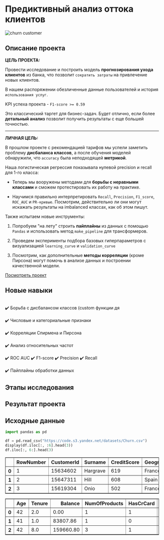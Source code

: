# Предиктивный анализ оттока клиентов
![churn customer](https://static9.depositphotos.com/1202020/1221/i/600/depositphotos_12212262-stock-photo-marketing-campaign-business-success.jpg)
## Описание проекта

**ЦЕЛЬ ПРОЕКТА:**

Провести исследование и построить модель **прогнозирования ухода клиентов** из банка, что позволит `сократить затраты` на привлечение новых клиентов.

В нашем распоряжении обезличенные данные пользователей и история `использования услуг`.


KPI успеха проекта - `F1-score >= 0.59` 

Это классический таргет для бизнес-задач. Будет отлично, если более **детальный анализ** позволит получить результаты с еще большей точностью.

---

**ЛИЧНАЯ ЦЕЛЬ:**

В прошлом проекте с рекомендацией тарифов мы успели заметить проблему **дисбаланса классов**, а после обучения моделей обнаружили, что `accuracy` была неподходящей **метрикой**.

Наша логистическая регрессия показывала нулевой precision и recall для 1-го класса:

- Теперь мы вооружены  методами для **борьбы с неравными классами** и сможем протестировать их работу на практике. 


- Научимся правильно интерпретировать `Recall`, `Precision`, `F1_score`, `ROC_AUC` и `PR-кривые`. Посмотрим, действительно ли они могут искажать результаты на imbalanced классах, как об этом пишут.

Также испытаем новые инструменты:

1. Попробуем "на лету" строить **пайплайны** из данных с помощью `Pandas`  и использовать метод `make_pipeline` для трансформеров.


2. Проведем эксперименты подбора базовых гиперпараметров c визуализацией `learning_curve` и `validation_curve`


3. Посмотрим, как дополнительные **методы корреляции** (кроме Пирсона) могут помочь в анализе данных и построении качественной модели.


[Посмотреть проект](Customer_churn_prediction_v1.ipynb)

## Новые навыки

<div class="alert alert-success">
<br> ✔️ Борьба с дисбалансом классов (custom функции дя</br>
<br> ✔️ Числовые и категориальные признаки </br>
<br> ✔️ Корреляции Спирмена и Пирсона </br>
<br> ✔️ Анализ относительных частот</br>
<br> ✔️ ROC AUC ✔️ F1-score ✔️ Precision ✔️ Recall</br>
<br> ✔️ Пайплайны обработки данных</br>
</div>

## Этапы исследования

## Результат проекта

## Исходные данные


```python
import pandas as pd

df = pd.read_csv("https://code.s3.yandex.net/datasets/Churn.csv")
display(df.iloc[:, :6].head(3))
df.iloc[:, 6:].head(3)
```


<div>

<table border="1" class="dataframe">
  <thead>
    <tr style="text-align: right;">
      <th></th>
      <th>RowNumber</th>
      <th>CustomerId</th>
      <th>Surname</th>
      <th>CreditScore</th>
      <th>Geography</th>
      <th>Gender</th>
    </tr>
  </thead>
  <tbody>
    <tr>
      <th>0</th>
      <td>1</td>
      <td>15634602</td>
      <td>Hargrave</td>
      <td>619</td>
      <td>France</td>
      <td>Female</td>
    </tr>
    <tr>
      <th>1</th>
      <td>2</td>
      <td>15647311</td>
      <td>Hill</td>
      <td>608</td>
      <td>Spain</td>
      <td>Female</td>
    </tr>
    <tr>
      <th>2</th>
      <td>3</td>
      <td>15619304</td>
      <td>Onio</td>
      <td>502</td>
      <td>France</td>
      <td>Female</td>
    </tr>
  </tbody>
</table>
</div>





<div>

<table border="1" class="dataframe">
  <thead>
    <tr style="text-align: right;">
      <th></th>
      <th>Age</th>
      <th>Tenure</th>
      <th>Balance</th>
      <th>NumOfProducts</th>
      <th>HasCrCard</th>
      <th>IsActiveMember</th>
      <th>EstimatedSalary</th>
      <th>Exited</th>
    </tr>
  </thead>
  <tbody>
    <tr>
      <th>0</th>
      <td>42</td>
      <td>2.0</td>
      <td>0.00</td>
      <td>1</td>
      <td>1</td>
      <td>1</td>
      <td>101348.88</td>
      <td>1</td>
    </tr>
    <tr>
      <th>1</th>
      <td>41</td>
      <td>1.0</td>
      <td>83807.86</td>
      <td>1</td>
      <td>0</td>
      <td>1</td>
      <td>112542.58</td>
      <td>0</td>
    </tr>
    <tr>
      <th>2</th>
      <td>42</td>
      <td>8.0</td>
      <td>159660.80</td>
      <td>3</td>
      <td>1</td>
      <td>0</td>
      <td>113931.57</td>
      <td>1</td>
    </tr>
  </tbody>
</table>
</div>


